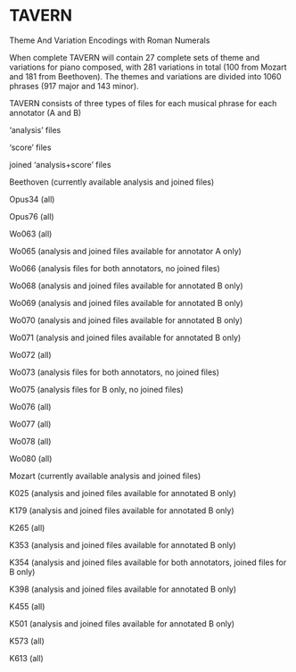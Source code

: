 # TAVERN
Theme And Variation Encodings with Roman Numerals

When complete TAVERN will contain 27 complete sets of theme and variations for piano composed, with 281 variations in total (100 from Mozart and 181 from Beethoven). The themes and variations are divided into 1060 phrases (917 major and 143 minor).



TAVERN consists of three types of files for each musical phrase for each annotator (A and B)

‘analysis’ files

‘score’ files

joined ‘analysis+score’ files




Beethoven (currently available analysis and joined files)

Opus34 (all)

Opus76 (all)

Wo063 (all)

Wo065 (analysis and joined files available for annotator A only)

Wo066 (analysis files for both annotators, no joined files)

Wo068 (analysis and joined files available for annotated B only)

Wo069 (analysis and joined files available for annotated B only)

Wo070 (analysis and joined files available for annotated B only)

Wo071 (analysis and joined files available for annotated B only)

Wo072 (all)

Wo073 (analysis files for both annotators, no joined files)

Wo075 (analysis files for B only, no joined files)

Wo076 (all)

Wo077 (all)

Wo078 (all)

Wo080 (all)



Mozart (currently available analysis and joined files)

K025 (analysis and joined files available for annotated B only)

K179 (analysis and joined files available for annotated B only)

K265 (all)

K353 (analysis and joined files available for annotated B only)

K354 (analysis and joined files available for both annotators, joined files for B only)

K398 (analysis and joined files available for annotated B only)

K455 (all)

K501 (analysis and joined files available for annotated B only)

K573 (all)

K613 (all)